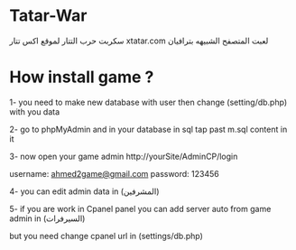 # Tatar-War


سكربت حرب التتار لموقع اكس تتار xtatar.com لعبت المتصفح الشبيهه بترافيان

# How install game ?
1- you need to make new database with user then change (setting/db.php) with you data


2- go to phpMyAdmin and in your database in sql tap past m.sql content in it


3- now open your game admin http://yourSite/AdminCP/login

username: ahmed2game@gmail.com
password: 123456

4- you can edit admin data in (المشرفين) 

5- if you are work in Cpanel panel you can add server auto from game admin in (السيرفرات)

but you need change cpanel url in (settings/db.php) 
